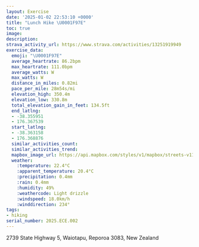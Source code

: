 ```yaml
---
layout: Exercise
date: '2025-01-02 22:53:10 +0000'
title: "Lunch Hike \U0001F97E"
toc: true
image:
description:
strava_activity_url: https://www.strava.com/activities/13251919949
exercise_data:
  emoji: "\U0001F97E"
  average_heartrate: 86.2bpm
  max_heartrate: 111.0bpm
  average_watts: W
  max_watts: W
  distance_in_miles: 0.82mi
  pace_per_mile: 28m54s/mi
  elevation_high: 350.4m
  elevation_low: 330.8m
  total_elevation_gain_in_feet: 134.5ft
  end_latlng:
  - -38.355951
  - 176.367539
  start_latlng:
  - -38.363158
  - 176.368876
  similar_activities_count:
  similar_activities_trend:
  mapbox_image_url: https://api.mapbox.com/styles/v1/mapbox/streets-v11/static/path-5+787af2-1.0(vpciFkhns%60%40IQ%40OEUBARR%40CAOM%5BQQGACBMXKz%40G%5C%5Bl%40C%3FCSAUBO%3FIOCGDGNG%5CCFQJ%3FJFJDh%40ABMACDQGu%40%3Fm%40H%5BIE%40%3FDAIk%40%5Dq%40MM%40WJa%40DIH%3Fv%40Bf%40FZ%40NB%3F%3FDOZy%40%60%40M%40QACGKEANQVo%40Eg%40KSDOPi%40XUPa%40%60%40),pin-s-s+e5b22e(176.37014,-38.36188),pin-s-f+89ae00(176.36799999999997,-38.35765)/auto/800x800?access_token=pk.eyJ1Ijoiam9zaGJlY2ttYW4iLCJhIjoiY205eWR2aDd1MWZ6djJrbXc4a3M0bWZleiJ9.XiG9OWkNcZk2QzjJbxLB4A
  weather:
    :temperature: 22.4°C
    :apparent_temperature: 20.4°C
    :precipitation: 0.4mm
    :rain: 0.4mm
    :humidity: 49%
    :weathercode: Light drizzle
    :windspeed: 18.0km/h
    :winddirection: 234°
tags:
- hiking
serial_number: 2025.ECE.002
---
```

2739 State Highway 5, Waiotapu, Reporoa 3083, New Zealand

